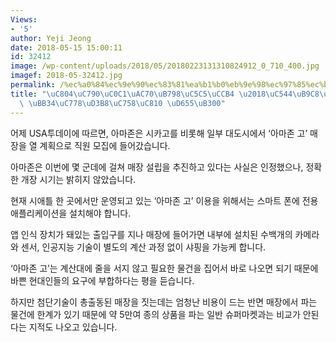 ```yaml
---
Views:
- '5'
author: Yeji Jeong
date: 2018-05-15 15:00:11
id: 32412
image: /wp-content/uploads/2018/05/20180223131310824912_0_710_400.jpg
imagef: 2018-05-32412.jpg
permalink: /%ec%a0%84%ec%9e%90%ec%83%81%ea%b1%b0%eb%9e%98%ec%97%85%ec%b2%b4-%ec%95%84%eb%a7%88%ec%a1%b4-%eb%ac%b4%ec%9d%b8%ed%8e%b8%ec%9d%98%ec%a0%90-%ed%99%95%eb%8c%80/
title: "\uC804\uC790\uC0C1\uAC70\uB798\uC5C5\uCCB4 \u2018\uC544\uB9C8\uC874\u2019\
  \ \uBB34\uC778\uD3B8\uC758\uC810 \uD655\uB300"
---
```


어제 USA투데이에 따르면, 아마존은 시카고를 비롯해 일부 대도시에서 ‘아마존 고’ 매장을 열 계획으로 직원 모집에 들어갔습니다.

아마존은 이번에 몇 군데에 걸쳐 매장 설립을 추진하고 있다는 사실은 인정했으나, 정확한 개장 시기는 밝히지 않았습니다.

현재 시애틀 한 곳에서만 운영되고 있는 ‘아마존 고’ 이용을 위해서는 스마트 폰에 전용 애플리케이션을 설치해야 합니다.

앱 인식 장치가 돼있는 출입구를 지나 매장에 들어가면 내부에 설치된 수백개의 카메라와 센서, 인공지능 기술이 별도의 계산 과정 없이 샤핑을 가능케 합니다.

‘아마존 고’는 계산대에 줄을 서지 않고 필요한 물건을 집어서 바로 나오면 되기 때문에 바쁜 현대인들의 요구에 부합하다는 평을 듣습니다.

하지만 첨단기술이 총출동된 매장을 짓는데는 엄청난 비용이 드는 반면 매장에서 파는 물건에 한계가 있기 때문에 약 5만여 종의 상품을 파는 일반 슈퍼마켓과는 비교가 안된다는 지적도 나오고 있습니다.